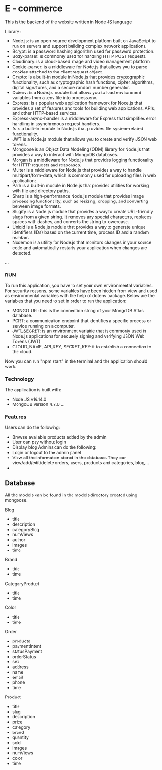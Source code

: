 # E - commerce
This is the backend of the website written in Node JS language

Library :
 - Node.js: is an open-source development platform built on JavaScript to run on servers and support building complex network applications.
 - Bcrypt: is a password hashing algorithm used for password protection.
 - Body-parser: is commonly used for handling HTTP POST requests.
 - Cloudinary: is a cloud-based image and video management platform
 - Cookie-parser: is a middleware for Node.js that allows you to parse cookies attached to the client request object.
 - Crypto: is a built-in module in Node.js that provides cryptographic functionality, such as cryptographic hash functions, cipher algorithms, digital signatures, and a secure random number generator.
 - Dotenv: is a Node.js module that allows you to load environment variables from a .env file into process.env.
 - Express: is a popular web application framework for Node.js that provides a set of features and tools for building web applications, APIs, and other HTTP-based services.
 - Express-async-handler is a middleware for Express that simplifies error handling in asynchronous request handlers.
 - fs is a built-in module in Node.js that provides file system-related functionality.
 - JWT is a Node.js module that allows you to create and verify JSON web tokens.
 - Mongoose is an Object Data Modeling (ODM) library for Node.js that provides a way to interact with MongoDB databases.
 - Morgan is a middleware for Node.js that provides logging functionality for HTTP requests and responses.
 - Multer is a middleware for Node.js that provides a way to handle multipart/form-data, which is commonly used for uploading files in web applications.
 - Path is a built-in module in Node.js that provides utilities for working with file and directory paths.
 - Sharp is a high-performance Node.js module that provides image processing functionality, such as resizing, cropping, and converting between image formats.
 - Slugify is a Node.js module that provides a way to create URL-friendly slugs from a given string. It removes any special characters, replaces spaces with dashes, and converts the string to lowercase.
 - Uniqid is a Node.js module that provides a way to generate unique identifiers (IDs) based on the current time, process ID and a random number.
 - Nodemon is a utility for Node.js that monitors changes in your source code and automatically restarts your application when changes are detected.

...

### RUN
To run this application, you have to set your own environmental variables. For security reasons, some variables have been hidden from view and used as environmental variables with the help of dotenv package. Below are the variables that you need to set in order to run the application:
- MONGO_URI: this is the connection string of your MongoDB Atlas database.
- PORT: a communication endpoint that identifies a specific process or service running on a computer.
- JWT_SECRET: is an environment variable that is commonly used in Node.js applications for securely signing and verifying JSON Web Tokens (JWT)
- CLOUD_NAME, API_KEY, SECRET_KEY: it to establish a connection to the cloud.

Now you can run "npm start" in the terminal and the application should work.

### Technology
The application is built with:
- Node JS v16.14.0
- MongoDB version 4.2.0
...

### Features
Users can do the following:
- Browse available products added by the admin
- User can pay without login
- Display blog
Admins can do the following:
- Login or logout to the admin panel
- View all the information stored in the database. They can view/add/edit/delete orders, users, products and categories, blog,...
- 
## Database
All the models can be found in the models directory created using mongoose.

Blog
- title
- description
- categoryBlog
- numViews
- author
- images
- time

Brand
- title
- time

CategoryProduct
- title
- time

Color
- title
- time

Order
- products
- paymentIntent
- statusPayment
- orderStatus
- sex
- address
- name
- email
- phone
- time

Product
- title
- slug
- description
- price
- category
- brand
- quantity
- sold
- images
- numViews
- color
- time
